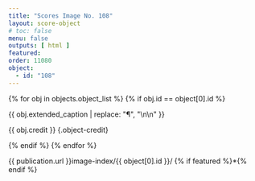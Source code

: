 ```yaml
---
title: "Scores Image No. 108"
layout: score-object
# toc: false
menu: false
outputs: [ html ]
featured: 
order: 11080
object:
  - id: "108"
---
```


{% for obj in objects.object_list %}
{% if obj.id == object[0].id %}

{{ obj.extended_caption | replace: "¶", "\n\n" }}

{{ obj.credit }} {.object-credit}

{% endif %}
{% endfor %}

<div class="object-credit object-url is-print-only">

{{ publication.url }}image-index/{{ object[0].id }}/ {% if featured %}*{% endif %}

</div>
